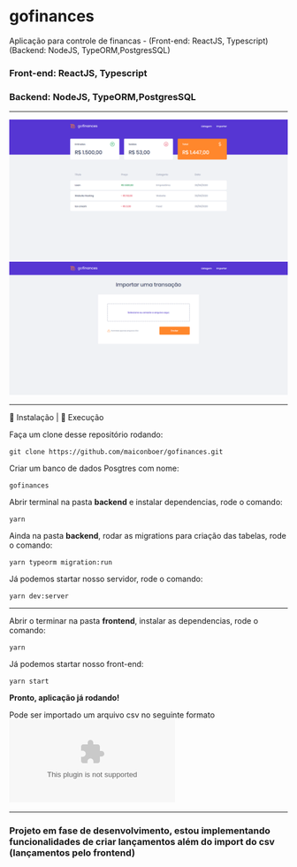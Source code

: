 # gofinances
Aplicação para controle de financas - (Front-end: ReactJS, Typescript) (Backend: NodeJS, TypeORM,PostgresSQL)


### Front-end: ReactJS, Typescript
### Backend: NodeJS, TypeORM,PostgresSQL

----------------------------------------------------

<p align="center">
<img src=".github/image1.png" width=800">
<img src=".github/image2.png" width=800">
</p>

----------------------------------------------------

👷 Instalação | 🚀 Execução

Faça um clone desse repositório rodando:

    git clone https://github.com/maiconboer/gofinances.git


Criar um banco de dados Posgtres com nome: 

    gofinances

Abrir terminal na pasta **backend** e instalar dependencias, rode o comando:

    yarn

Ainda na pasta **backend**, rodar as migrations para criação das tabelas, rode o comando:

    yarn typeorm migration:run

Já podemos startar nosso servidor, rode o comando:

    yarn dev:server

----------------------------------------------------

Abrir o terminar na pasta **frontend**, instalar as dependencias, rode o comando:

    yarn

Já podemos startar nosso front-end:

    yarn start

**Pronto, aplicação já rodando!**

Pode ser importado um arquivo csv no seguinte formato ![lancamentos.csv](https://github.com/maiconboer/gofinances/blob/master/.github/lancamentos.csv)

----------------------------------------------------

### Projeto em fase de desenvolvimento, estou implementando funcionalidades de criar lançamentos além do import do csv (lançamentos pelo frontend)

